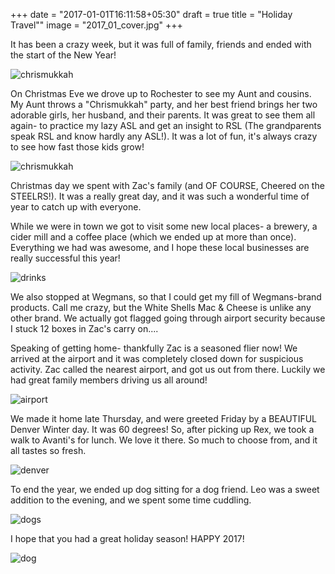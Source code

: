 +++
date = "2017-01-01T16:11:58+05:30"
draft = true
title = "Holiday Travel""
image = "2017_01_cover.jpg"
+++

It has been a crazy week, but it was full of family, friends and ended with the start of the New Year!

![chrismukkah](/images/2016chrismukka.jpg)

On Christmas Eve we drove up to Rochester to see my Aunt and cousins. My Aunt throws a "Chrismukkah" party, and her best friend brings her two adorable girls, her husband, and their parents. It was great to see them all again- to practice my lazy ASL and get an insight to RSL (The grandparents speak RSL and know hardly any ASL!). It was a lot of fun, it's always crazy to see how fast those kids grow!

![chrismukkah](/images/2017_01_snap.jpg)

Christmas day we spent with Zac's family (and OF COURSE, Cheered on the STEELRS!). It was a really great day, and it was such a wonderful time of year to catch up with everyone.

While we were in town we got to visit some new local places- a brewery, a cider mill and a coffee place (which we ended up at more than once). Everything we had was awesome, and I hope these local businesses are really successful this year!

![drinks](/images/2017_01_drinks.jpg)

We also stopped at Wegmans, so that I could get my fill of Wegmans-brand products. Call me crazy, but the White Shells Mac & Cheese is unlike any other brand. We actually got flagged going through airport security because I stuck 12 boxes in Zac's carry on....

Speaking of getting home- thankfully Zac is a seasoned flier now! We arrived at the airport and it was completely closed down for suspicious activity. Zac called the nearest airport, and got us out from there. Luckily we had great family members driving us all around!

![airport](/images/2016airport.jpg)

We made it home late Thursday, and were greeted Friday by a BEAUTIFUL Denver Winter day. It was 60 degrees! So, after picking up Rex, we took a walk to Avanti's for lunch. We love it there. So much to choose from, and it all tastes so fresh.

![denver](/images/2016denver.jpg)

To end the year, we ended up dog sitting for a dog friend. Leo was a sweet addition to the evening, and we spent some time cuddling.

![dogs](/images/2016nye.jpg)

I hope that you had a great holiday season! HAPPY 2017!

![dog](/images/2017_01_rexny.jpg)
